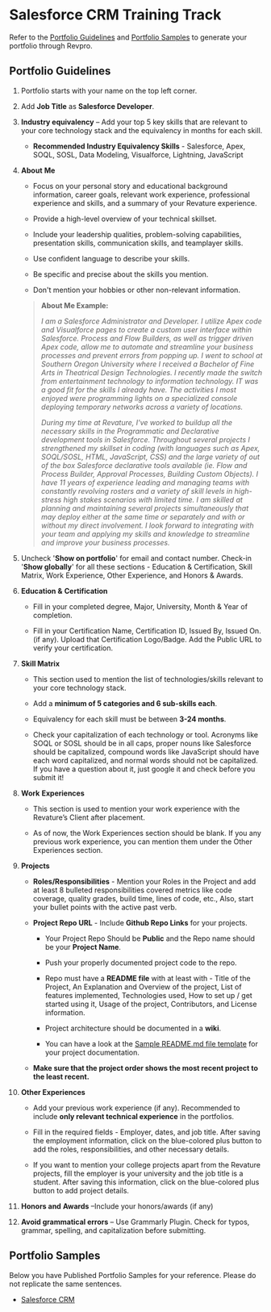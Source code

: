
# Salesforce CRM Training Track

Refer to the [Portfolio Guidelines](./salesforce-guidelines.md#portfolio-guidelines) and [Portfolio Samples](./salesforce-guidelines.md#portfolio-samples) to generate your portfolio through Revpro.

## Portfolio Guidelines

1.  Portfolio starts with your name on the top left corner.
    
2.  Add **Job Title** as **Salesforce Developer**.
    
3.  **Industry equivalency** – Add your top 5 key skills that are relevant to your core technology stack and the equivalency in months for each skill.
	- **Recommended Industry Equivalency Skills** - Salesforce, Apex, SOQL, SOSL, Data Modeling, Visualforce, Lightning, JavaScript
    
4.  **About** **Me**
    
    -   Focus on your personal story and educational background information, career goals, relevant work experience, professional experience and skills, and a summary of your Revature experience.
        
    -   Provide a high-level overview of your technical skillset.
        
    -   Include your leadership qualities, problem-solving capabilities, presentation skills, communication skills, and teamplayer skills.
        
    -   Use confident language to describe your skills.
        
    -   Be specific and precise about the skills you mention.
        
    -   Don't mention your hobbies or other non-relevant information.
    
    > **About Me Example:**
    > 
    >  _I am a Salesforce Administrator and Developer. I utilize Apex code and Visualforce pages to create a custom user interface within Salesforce. Process and Flow Builders, as well as trigger driven Apex code, allow me to automate and streamline your business processes and prevent errors from popping up. I went to school at Southern Oregon University where I received a Bachelor of Fine Arts in Theatrical Design Technologies. I recently made the switch from entertainment technology to information technology. IT was a good fit for the skills I already have. The activities I most enjoyed were programming lights on a specialized console deploying temporary networks across a variety of locations._
    >  
    >  _During my time at Revature, I've worked to buildup all the necessary skills in the Programmatic and Declarative development tools in Salesforce. Throughout several projects I strengthened my skillset in coding (with languages such as Apex, SOQL/SOSL, HTML, JavaScript, CSS) and the large variety of out of the box Salesforce declarative tools available (ie. Flow and Process Builder, Approval Processes, Building Custom Objects). I have 11 years of experience leading and managing teams with constantly revolving rosters and a variety of skill levels in high-stress high stakes scenarios with limited time. I am skilled at planning and maintaining several projects simultaneously that may deploy either at the same time or separately and with or without my direct involvement. I look forward to integrating with your team and applying my skills and knowledge to streamline and improve your business processes._
    >   
        
5. Uncheck '**Show on portfolio**' for email and contact number. Check-in '**Show globally**' for all these sections - Education & Certification, Skill Matrix, Work Experience, Other Experience, and Honors & Awards.
    
6. **Education &** **Certification** 
    -   Fill in your completed degree, Major, University, Month & Year of completion.
        
    -   Fill in your Certification Name, Certification ID, Issued By, Issued On.(if any). Upload that Certification Logo/Badge. Add the Public URL to verify your certification.
        
7.  **Skill Matrix**
    
    -   This section used to mention the list of technologies/skills relevant to your core technology stack.
        
    -   Add a **minimum of 5 categories and 6 sub-skills each**.
        
    -   Equivalency for each skill must be between **3-24 months**.
       
    -   Check your capitalization of each technology or tool. Acronyms like SOQL or SOSL should be in all caps, proper nouns like Salesforce should be capitalized, compound words like JavaScript should have each word capitalized, and normal words should not be capitalized. If you have a question about it, just google it and check before you submit it!
        
8.  **Work** **Experiences**
    
    -   This section is used to mention your work experience with the Revature’s Client after placement.
        
    -   As of now, the Work Experiences section should be blank. If you any previous work experience, you can mention them under the Other Experiences section.
        
9.  **Projects**
    
    -   **Roles/Responsibilities** - Mention your Roles in the Project and add at least 8 bulleted responsibilities covered metrics like code coverage, quality grades, build time, lines of code, etc., Also, start your bullet points with the active past verb.
        
    -   **Project Repo URL** - Include **Github Repo Links** for your projects.
        
        -   Your Project Repo Should be **Public** and the Repo name should be your **Project Name**.
            
        -   Push your properly documented project code to the repo.
            
        -   Repo must have a **README file** with at least with - Title of the Project, An Explanation and Overview of the project, List of features implemented, Technologies used, How to set up / get started using it, Usage of the project, Contributors, and License information.
            
        -   Project architecture should be documented in a **wiki**.
            
        -   You can have a look at the  [Sample README.md file template](https://www.google.com/url?q=https%3A%2F%2Fgithub.com%2FPorkodiVenkatesh%2FPROJECT-NAME&sa=D&sntz=1&usg=AFQjCNFHkCy7oSKxn_nzSQVOx5YAqOqPDw) for your project documentation.
            
    -   **Make sure that the project order shows the most recent project to the least recent.**
        
10.  **Other Experiences**

	  -   Add your previous work experience (if any). Recommended to include **only relevant technical experience** in the portfolios.
        
	  -   Fill in the required fields - Employer, dates, and job title. After saving the employment information, click on the blue-colored plus button to add the roles, responsibilities, and other necessary details.
        
	  -   If you want to mention your college projects apart from the Revature projects, fill the employer is your university and the job title is a student. After saving this information, click on the blue-colored plus button to add project details.
   
        

12.  **Honors and** **Awards** –Include your honors/awards (if any)
    
13.  **Avoid grammatical errors** – Use Grammarly Plugin. Check for typos, grammar, spelling, and capitalization before submitting.

## Portfolio Samples 

Below you have Published Portfolio Samples for your reference. Please do not replicate the same sentences.

- [Salesforce CRM](https://app.revature.com/profile/DaraGuiney/6c1e59743a3e6f23d11072ddad6b8b03)
